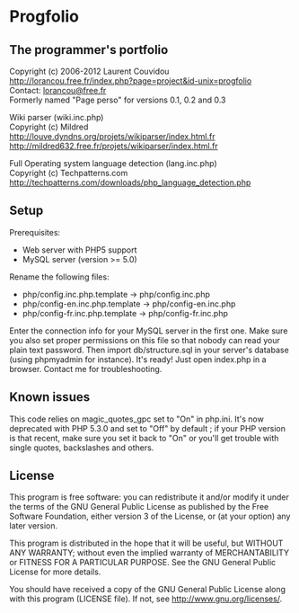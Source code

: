 Progfolio
================================================================================

The programmer's portfolio
--------------------------------------------------------------------------------

Copyright (c) 2006-2012 Laurent Couvidou  
<http://lorancou.free.fr/index.php?page=project&id-unix=progfolio>  
Contact: <lorancou@free.fr>  
Formerly named "Page perso" for versions 0.1, 0.2 and 0.3

Wiki parser (wiki.inc.php)  
Copyright (c) Mildred  
<http://louve.dyndns.org/projets/wikiparser/index.html.fr>  
<http://mildred632.free.fr/projets/wikiparser/index.html.fr>

Full Operating system language detection (lang.inc.php)  
Copyright (c) Techpatterns.com  
<http://techpatterns.com/downloads/php_language_detection.php>

Setup
--------------------------------------------------------------------------------

Prerequisites:
- Web server with PHP5 support
- MySQL server (version >= 5.0)

Rename the following files:
- php/config.inc.php.template -> php/config.inc.php
- php/config-en.inc.php.template -> php/config-en.inc.php
- php/config-fr.inc.php.template -> php/config-fr.inc.php

Enter the connection info for your MySQL server in the first one. Make sure you
also set proper permissions on this file so that nobody can read your plain text
password. Then import db/structure.sql in your server's database (using
phpmyadmin for instance). It's ready! Just open index.php in a browser. Contact
me for troubleshooting.

Known issues
---------------------------------------------------------------------------------

This code relies on magic_quotes_gpc set to "On" in php.ini. It's now deprecated
with PHP 5.3.0 and set to "Off" by default ; if your PHP version is that recent,
make sure you set it back to "On" or you'll get trouble with single quotes,
backslashes and others.

License
---------------------------------------------------------------------------------

This program is free software: you can redistribute it and/or modify it under the
terms of the GNU General Public License as published by the Free Software
Foundation, either version 3 of the License, or (at your option) any later
version.

This program is distributed in the hope that it will be useful, but WITHOUT ANY
WARRANTY; without even the implied warranty of MERCHANTABILITY or FITNESS FOR A
PARTICULAR PURPOSE.  See the GNU General Public License for more details.

You should have received a copy of the GNU General Public License along with this
program (LICENSE file). If not, see <http://www.gnu.org/licenses/>.
